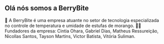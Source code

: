## Olá nós somos a BerryBite



🍓 A BerryBite é uma empresa atuante no setor de tecnologia especializada no controle de temperatura e umidade de estufas de morango. 
🙋‍♀ Fundadores da empresa: Cintia Ohara, Gabriel Dias, Matheus Ressureiçâo, Nicollas Santos, Tayson Martins, Victor Batista, Vitória Suliman.

